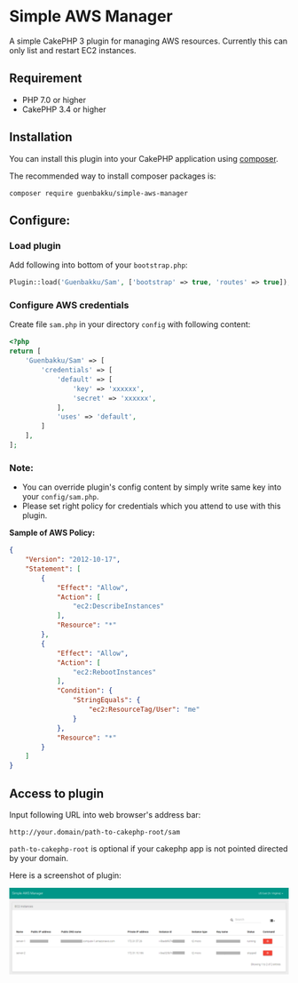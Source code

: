 # Simple AWS Manager

A simple CakePHP 3 plugin for managing AWS resources. 
Currently this can only list and restart EC2 instances.

## Requirement

* PHP 7.0 or higher
* CakePHP 3.4 or higher

## Installation

You can install this plugin into your CakePHP application using [composer](http://getcomposer.org).

The recommended way to install composer packages is:

```
composer require guenbakku/simple-aws-manager
```

## Configure:

### Load plugin
Add following into bottom of your `bootstrap.php`:

```php
Plugin::load('Guenbakku/Sam', ['bootstrap' => true, 'routes' => true]);
```

### Configure AWS credentials

Create file `sam.php` in your directory `config` with following content:

```php
<?php
return [
    'Guenbakku/Sam' => [
        'credentials' => [
            'default' => [
                'key' => 'xxxxxx',
                'secret' => 'xxxxxx',
            ],
            'uses' => 'default',
        ]
    ],
];
```

### Note:

* You can override plugin's config content by simply write same key into your `config/sam.php`.
* Please set right policy for credentials which you attend to use with this plugin. 

**Sample of AWS Policy:**

```json
{
    "Version": "2012-10-17",
    "Statement": [
        {
            "Effect": "Allow",
            "Action": [
                "ec2:DescribeInstances"
            ],
            "Resource": "*"
        },
        {
            "Effect": "Allow",
            "Action": [
                "ec2:RebootInstances"
            ],
            "Condition": {
                "StringEquals": {
                    "ec2:ResourceTag/User": "me"
                }
            },
            "Resource": "*"
        }
    ]
}
```

## Access to plugin

Input following URL into web browser's address bar:

```
http://your.domain/path-to-cakephp-root/sam
```

`path-to-cakephp-root` is optional if your cakephp app is not pointed directed by your domain.

Here is a screenshot of plugin:

![Screenshoot](doc/img/screenshot.png)
